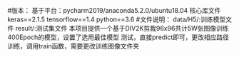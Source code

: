 #版本：
基于平台：pycharm2019/anaconda5.2.0/ubuntu18.04
核心库文件
keras==2.1.5
tensorflow==1.4
python==3.6
#文件说明：
data/H5/:训练模型文件
result/:测试集文件
本项目提供一个基于DIV2K剪裁96x96共计5W张图像训练400Epoch的模型，设置了选用最佳模型
测试，直接predict即可，更改相应路径
训练，调用train函数，需要更改训练图像文件夹
